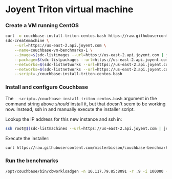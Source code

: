 # Joyent Triton virtual machine

### Create a VM running CentOS

```bash
curl -o couchbase-install-triton-centos.bash https://raw.githubusercontent.com/misterbisson/couchbase-benchmark/master/bin/install-triton-centos.bash
sdc-createmachine \
    --url=https://us-east-2.api.joyent.com \
    --name=couchbase-vm-benchmarks-1 \
    --image=$(sdc-listimages --url=https://us-east-2.api.joyent.com | json -a -c "this.name === 'lx-centos-6'" id) \
    --package=$(sdc-listpackages --url=https://us-east-2.api.joyent.com | json -a -c '/^g/.test(this.name)' -c '/standard/.test(this.name)' -c '/(kvm)$/.test(this.name)' -c "this.memory === 4096" id) \
    --networks=$(sdc-listnetworks --url=https://us-east-2.api.joyent.com | json -a -c "this.name ==='Joyent-SDC-Private'" id) \
    --networks=$(sdc-listnetworks --url=https://us-east-2.api.joyent.com | json -a -c "this.name ==='Joyent-SDC-Public'" id) \
    --script=./couchbase-install-triton-centos.bash
```

### Install and configure Couchbase

The `--script=./couchbase-install-triton-centos.bash` argument in the command string above _should_ install it, but that doesn't seem to be working now. Instead, ssh in and manually execute the installer script.

Lookup the IP address for this new instance and ssh in:

```bash
ssh root@$(sdc-listmachines --url=https://us-east-2.api.joyent.com | json -a -c "this.name === 'couchbase-vm-benchmarks-1'" ips.1)
```

Execute the installer:

```bash
curl https://raw.githubusercontent.com/misterbisson/couchbase-benchmark/master/bin/install-triton-centos.bash | bash
```

### Run the benchmarks

```bash
/opt/couchbase/bin/cbworkloadgen -n 10.117.79.85:8091 -r .9 -i 100000 -s 100 --threads 10 -j
```
